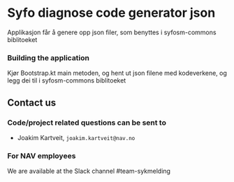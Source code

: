 # Syfo diagnose code generator json
Applikasjon får å genere opp json filer, som benyttes i syfosm-commons biblitoeket

### Building the application
Kjør Bootstrap.kt main metoden, og hent ut json filene med kodeverkene, og legg dei til i syfosm-commons biblitoeket

## Contact us
### Code/project related questions can be sent to
* Joakim Kartveit, `joakim.kartveit@nav.no`


### For NAV employees
We are available at the Slack channel #team-sykmelding